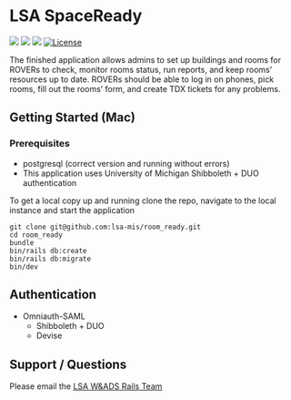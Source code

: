 # LSA SpaceReady
![](https://img.shields.io/badge/Ruby%20Version-3.3.1-red) ![](https://img.shields.io/badge/Rails%20Version-7.1.3-red) ![](https://img.shields.io/badge/Postgresql%20Version-14.10-red)
[![License](https://img.shields.io/badge/license-MIT-blue.svg)](https://opensource.org/licenses/MIT)

The finished application allows admins to set up buildings and rooms for ROVERs to check, monitor rooms status, run reports, and keep rooms’ resources up to date. ROVERs should be able to log in on phones, pick rooms, fill out the rooms’ form, and create TDX tickets for any problems. 

## Getting Started (Mac)

### Prerequisites
- postgresql (correct version and running without errors)
- This application uses University of Michigan Shibboleth + DUO authentication

To get a local copy up and running clone the repo, navigate to the local instance and start the application
```
git clone git@github.com:lsa-mis/room_ready.git
cd room_ready
bundle
bin/rails db:create
bin/rails db:migrate
bin/dev
```

  ## Authentication
  - Omniauth-SAML
    - Shibboleth + DUO
    - Devise

## Support / Questions
  Please email the [LSA W&ADS Rails Team](mailto:lsa-was-rails-devs@umich.edu)
